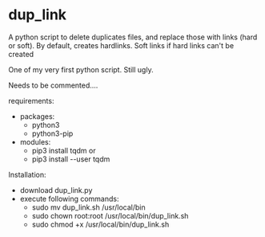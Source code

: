 # dup_link
A python script to delete duplicates files, and replace those with links (hard or soft).
By default, creates hardlinks. Soft links if hard links can't be created

One of my very first python script.
Still ugly.

Needs to be commented....

requirements:
* packages:
    - python3
    - python3-pip
* modules:
    - pip3 install tqdm
    or
    - pip3 install --user tqdm

Installation:
* download dup_link.py
* execute following commands:
    - sudo mv dup_link.sh /usr/local/bin
    - sudo chown root:root /usr/local/bin/dup_link.sh
    - sudo chmod +x /usr/local/bin/dup_link.sh